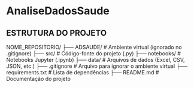 # AnaliseDadosSaude


## ESTRUTURA DO PROJETO
NOME_REPOSITORIO/
  ├── ADSAUDE/       # Ambiente virtual (ignorado no .gitignore)
  ├── src/           # Código-fonte do projeto (.py)
  ├── notebooks/     # Notebooks Jupyter (.ipynb)
  ├── data/          # Arquivos de dados (Excel, CSV, JSON, etc.)
  ├── .gitignore     # Arquivo para ignorar o ambiente virtual
  ├── requirements.txt # Lista de dependências
  ├── README.md      # Documentação do projeto



